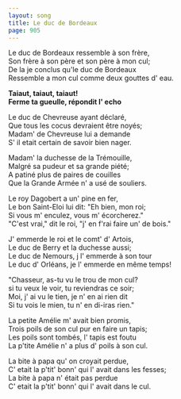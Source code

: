 ```yaml
---
layout: song
title: Le duc de Bordeaux
page: 905
---
```


Le duc de Bordeaux ressemble à son frère,  
Son frère à son père et son père à mon cul;  
De la je conclus qu'le duc de Bordeaux  
Ressemble a mon cul comme deux gouttes d' eau.  

**Taiaut, taiaut, taiaut!  
Ferme ta gueulle, répondit l' echo**  

Le duc de Chevreuse ayant déclaré,  
Que tous les cocus devraient être noyés;  
Madam' de Chevreuse lui a demande  
S' il etait certain de savoir bien nager.  

Madam' la duchesse de la Trémouille,  
Malgré sa pudeur et sa grande piété;  
A patiné plus de paires de couilles  
Que la Grande Armée n' a usé de souliers.  

Le roy Dagobert a un' pine en fer,  
Le bon Saint-Eloi lui dit: "Eh bien, mon roi;  
Si vous m' enculez, vous m' écorcherez."  
"C'est vrai," dit le roi, "j' en f'rai faire un' de bois."  

J' emmerde le roi et le comt' d' Artois,  
Le duc de Berry et la duchesse aussi;  
Le duc de Nemours, j l' emmerde à son tour  
Le duc d' Orléans, je l' emmerde en même temps!  

"Chasseur, as-tu vu le trou de mon cul?  
si tu veux le voir, tu reviendras ce soir;  
Moi, j' ai vu le tien, je n' en ai rien dit  
Si tu vois le mien, tu n' en di-iras rien."  

La petite Amélie m' avait bien promis,  
Trois poils de son cul pur en faire un tapis;  
Les poils sont tombés, l' tapis est foutu  
La p'tite Amélie n' a plus d' poils à son cul.  

La bite à papa qu' on croyait perdue,  
C' etait la p'tit' bonn' qui l' avait dans les fesses;  
La bite à papa n' était pas perdue  
C' etait la p'tit' bonn' qui l' avait dans le cul.  
